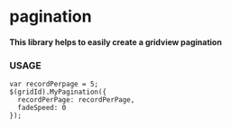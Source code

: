 # pagination

#### This library helps to easily create a gridview pagination

### USAGE
```
var recordPerpage = 5;
$(gridId).MyPagination({
  recordPerPage: recordPerPage,
  fadeSpeed: 0
});
```
